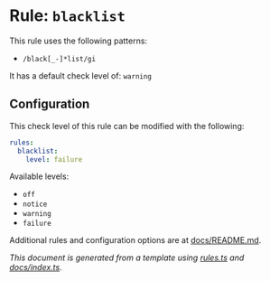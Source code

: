 # Rule: `blacklist`

This rule uses the following patterns: 
* `/black[_-]*list/gi`

It has a default check level of: `warning`


## Configuration

This check level of this rule can be modified with the following:

```yml
rules:
  blacklist:
    level: failure
```

Available levels: 

* `off`
* `notice`
* `warning`
* `failure`

Additional rules and configuration options are at [docs/README.md](../README.md).

_This document is generated from a template using [rules.ts](https://github.com/jpoehnelt/in-solidarity-bot/blob/main/src/rules.ts) and [docs/index.ts](https://github.com/jpoehnelt/in-solidarity-bot/blob/main/docs/index.ts)._
